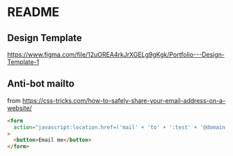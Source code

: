 # README

## Design Template

https://www.figma.com/file/12uOREA4rkJrXGELg9gKgk/Portfolio---Design-Template-1

## Anti-bot mailto

from <https://css-tricks.com/how-to-safely-share-your-email-address-on-a-website/>

```html
<form
  action="javascript:location.href=('mail' + 'to' + ':test' + '@domain.com')"
>
  <button>Email me</button>
</form>
```
